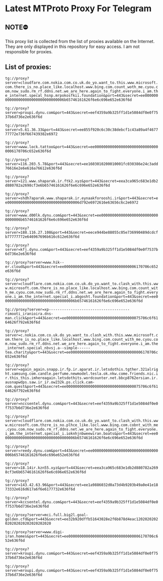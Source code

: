 # Latest MTProto Proxy For Telegram

## NOTE⛔

This proxy list is collected from the list of proxies available on the Internet. They are only displayed in this repository for easy access. I am not responsible for proxies.

## List of proxies:

`tg://proxy?server=cloudfare.com.nokia.com.co.uk.do_yo.want_to.this.www.microsoft.com.there_is_no.place_like.localhost.www.bing.com.count_woth_me.cyou.com.now_sudo.rm_rf.ddns.net.we_are_here.again_to_fight.everyone.i_am.the_internet.specal_hsnp.mrpokosfkii.foundation&port=443&secret=ee000000000000000000000000000000006b65746161626f6e6c696e652e636f6d`

`tg://proxy?server=proupi.dynu.com&port=443&secret=eef4359a9b325ff1d1e5084df0e0f7537b6d736e2e636f6d`

`tg://proxy?server=5.61.36.33&port=443&secret=ee855f920c6c30c38debcf1c43a89a4f467777772e736f667439382e6972`

`tg://proxy?server=www.lock.tattoo&port=443&secret=ee000000000000000000000000000000006170706c652e636f6d`

`tg://proxy?server=116.203.5.78&port=443&secret=ee1603010200010001fc030386e24c3add76616e2e6e616a76612e636f6d`

`tg://proxy?server=121.www.shaparak.ir.ftk2.xyz&port=443&secret=eea3ca965c683e1db2d880782a2698cf3e6b65746161626f6e6c696e652e636f6d`

`tg://proxy?server=shdh7aparak.www.shaparak.ir.eynaakforooshi.ir&port=443&secret=ee000000000000000000000000000000006d792e6972616e63656c6c2e6972`

`tg://proxy?server=www.d00lk.dynu.com&port=443&secret=ee000000000000000000000000000000006b65746161626f6e6c696e652e636f6d`

`tg://proxy?server=188.116.27.108&port=443&secret=eece944be88055c05e736990489dcdcfb77777772e646967696b616c612e636f6d`

`tg://proxy?server=kfj.dynu.com&port=443&secret=eef4359a9b325ff1d1e5084df0e0f7537b6d736e2e636f6d`

`tg://proxy?server=www.hik--er.cloud&port=443&secret=ee000000000000000000000000000000006170706c652e636f6d`

`tg://proxy?server=cloudflare.com.nokia.com.co.uk.do_yo.want_to.clash_with.this.www.microsoft.com.there_is_no.place_like.localhost.ww.bing.com.count_with_me.cyou.com.now_sudo.rm_rf.ddns.net.we_are_here.again_to_fight.everyone.i_am.the_internet.special_i.abgosht.foundation&port=443&secret=ee000000000000000000000000000000006b65746161626f6e6c696e652e636f6d`

`tg://proxy?server=xp-------------------------------------rimooti_iranioira.dns-man.click&port=443&secret=ee0000000000000000000000000000000075706c6f6164626f792e636f6d`

`tg://proxy?server=c.nokia.com.co.uk.do_yo.want_to.clash_with.this.www.microsoft.com.there_is_no.place_like.localhost.www.bing.com.count_with_me.cyou.com.now_sudo.rm_rf.ddns.net.we_are_here.again_to_fight.everyone.i_am.the_internet.special_nbvsj.a--simple------tea.charity&port=443&secret=ee000000000000000000000000000000006170706c652e636f6d`

`tg://proxy?server=again_again.snapp.ir.fp.ir.aparat.ir.letsdothis.tgther.321alright.samsung.com.candle.perfume.newmodel.tesla.ok.nkw.come.friends.nic.ir.this_this.imhereagain.letsdothits.wordcounter.net.bbcp8762ersian.ir.ausnapwdps.saw.ir_ir.ow232k.ps.click.cam-com.quest&port=443&secret=ee0000000000000000000000000000000075706c6f6164626f792e636f6d`

`tg://proxy?server=nccsentel.dynu.com&port=443&secret=eef4359a9b325ff1d1e5084df0e0f7537b6d736e2e636f6d`

`tg://proxy?server=cloudflare.com.nokia.com.co.uk.do_yo.want_to.clash_with.this.www.microsoft.com.thzre_is_no.plhce_like.locl.www.bing.com.cobnt_with_me.cyou.com.now_sudo.rm_rf.ddns.net.we_are_here.again_to_fight.everyone.i_am.the_internet.special_i.ioknhjnbweewiran.boats&port=443&secret=ee000000000000000000000000000000006b65746161626f6e6c696e652e636f6d`

`tg://proxy?server=reedy.dynu.com&port=443&secret=ee000000000000000000000000000000006b65746161626f6e6c696e652e636f6d`

`tg://proxy?server=18.14ir.kzn55.xyz&port=443&secret=eea3ca965c683e1db2d880782a2698cf3e6b65746161626f6e6c696e652e636f6d`

`tg://proxy?server=143.42.63.96&port=443&secret=ee1a9886032d0a73d4b9203b49a0e41e1873332e616d617a6f6e6177732e636f6d`

`tg://proxy?server=kccsentel.dynu.com&port=443&secret=eef4359a9b325ff1d1e5084df0e0f7537b6d736e2e636f6d`

`tg://proxy?server=mci.full.big2l.goal-golden.cfd&port=443&secret=ee32b920dffb51643028e2f6b878d4eac1202020202020202020202020202020`

`tg://proxy?server=www.digi-iran.homes&port=443&secret=ee000000000000000000000000000000006170706c652e636f6d`

`tg://proxy?server=kroupi.dynu.com&port=443&secret=eef4359a9b325ff1d1e5084df0e0f7537b6d736e2e636f6d`

`tg://proxy?server=mroupi.dynu.com&port=443&secret=eef4359a9b325ff1d1e5084df0e0f7537b6d736e2e636f6d`

